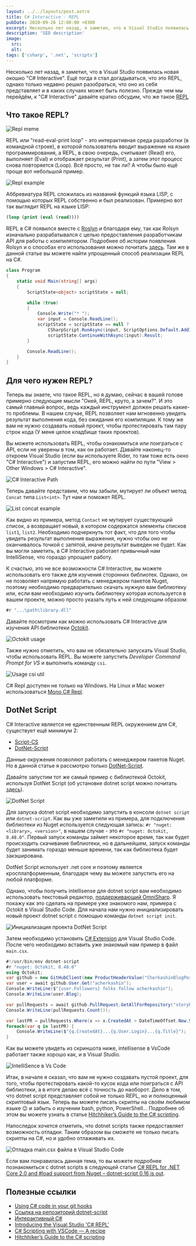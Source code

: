 ```yaml
---
layout: ../../layouts/post.astro
title: C# Interactive - REPL
pubDate: 2020-09-26 12:00:00 +0300
excerpt: Несколько лет назад, я заметил, что в Visual Studio появилась новая окошко "C# Interactive". Eщё тогда я стал догадываться, что это REPL, однако только недавно решил разобраться, что оно из себя представляет и в каких случаях может быть полезно. Прежде чем мы перейдём, к "С# Interactive" давайте кратко обсудим, что же такое REPL.
description: 'SEO description'
image:
  src:
  alt:
tags: ['csharp', '.net', 'scripts']
---
```


Несколько лет назад, я заметил, что в Visual Studio появилась новая окошко "C# Interactive". Eщё тогда я стал догадываться, что это REPL, однако только недавно решил разобраться, что оно из себя представляет и в каких случаях может быть полезно. Прежде чем мы перейдём, к "С# Interactive" давайте кратко обсудим, что же такое [REPL](https://en.wikipedia.org/wiki/Read%E2%80%93eval%E2%80%93print_loop)

## Что такое REPL?

<div class="centering">

![Repl meme](/assets/repl/repl-meme.png)

</div>

REPL или "read-eval-print loop" - это интерактивная среда разработки (в командной строке), в которой пользователь вводит выражение на языке программирования, а REPL, в свою очередь, считывает (Read) его, выполняет (Eval) и отображает результат (Print), а затем этот процесс снова повторяется (Loop). Всё просто, не так ли? А чтобы было ещё проще вот небольшой пример.

<div class="centering">

![Repl example](/assets/repl/repl-example.gif)

</div>

Аббревиатура REPL сложилась из названий функций языка LISP, с помощью которых REPL собственно и был реализован. Примерно вот так выглядит REPL на языке LISP:

```clojure
(loop (print (eval (read))))
```

REPL в C# появился вместе с [Roslyn](<https://en.wikipedia.org/wiki/Roslyn_(compiler)>) и благодаря ему, так как Rolsyn изначально разрабатывался с целью предоставления разработчикам API для работы с компилятором. Подробнее об истории появления Rolsyn и о способах его использования можно почитать [здесь](https://docs.microsoft.com/en-us/archive/blogs/cdndevs/adding-c-scripting-to-your-development-arsenal-part-1). Там же в данной статье вы можете найти упрощенный способ реализации REPL на C#.

```cs
class Program
{
    static void Main(string[] args)
    {
        ScriptState<object> scriptState = null;

        while (true)
        {
            Console.Write("* ");
            var input = Console.ReadLine();
            scriptState = scriptState == null ?
                CSharpScript.RunAsync(input, ScriptOptions.Default.AddImports("System")).Result :
                scriptState.ContinueWithAsync(input).Result;
        }

        Console.ReadLine();
    }
}
```

## Для чего нужен REPL?

Теперь вы знаете, что такое REPL, но я думаю, сейчас в вашей голове примерно следующие мысли "Окей, REPL, круто, а зачем?". И это самый главный вопрос, ведь каждый инструмент должен решать какие-то проблемы. В нашем случае, REPL позволяет нам мгновенно увидеть результат выполнения кода, без ожидания его компиляции. К тому же вам не нужно создавать новый проект, чтобы протестировать там пару строк кода (У меня целое кладбище таких проектов).

Вы можете использовать REPL, чтобы ознакомиться или поиграться с API, если не уверены в том, как он работает. Давайте наконец-то откроем Visual Studio (если вы используете Rider, то там тоже есть окно "C# Interactive") и запустим REPL, его можно найти по пути "View > Other Windows > C# Interactive".

<div class="centering">

![C# Interactive Path](/assets/repl/csharp-interactive-path.png)

</div>

Теперь давайте представим, что мы забыли, мутирует ли объект метод `Concat` типа `List<int>`. Тут нам и поможет REPL.

<div class="centering">

![List concat example](/assets/repl/list-concat-example.gif)

</div>

Как видно из примера, метод `Contact` не мутирует существующий список, а возвращает новый, в котором содержатся элементы списков `list1`, `list2`. Необходимо подчеркнуть тот факт, что для того чтобы увидеть результат выполнения выражения, нужно чтобы оно не оканчивалось точкой с запятой, иначе результат выведен не будет. Как вы могли заметить, в C# Interactive работает привычный нам IntelliSense, что гораздо упрощает работу.

К счастью, это не все возможности C# Interactive, вы можете использовать его также для изучения сторонних библиотек. Однако, он не позволяет напрямую работать с менеджером пакетов Nuget, поэтому необходимо предварительно скачать нужную вам библиотеку или, если вам необходимо изучить библиотеку которая используется в вашем проекте, можно просто указать путь к ней следующим образом:

```cs
#r "...\path\library.dll"
```

Давайте посмотрим как можно использовать C# Interactive для изучения API библиотеки [Octokit](https://octokitnet.readthedocs.io/en/latest/).

<div class="centering">

![Octokit usage](/assets/repl/Octokit-usage.png)

</div>

Также нужно отметить, что вам не обязательно запускать Visual Studio, чтобы использовать REPL. Вы можете запустить _Developer Command Prompt for VS_ и выполнить команду `csi`.

<div class="centering">

![Usage csi util](/assets/repl/csi-util.png)

</div>

C# Repl доступен не только на Windows. На Linux и Mac может использоваться [Mono C# Repl](https://www.mono-project.com/docs/tools+libraries/tools/repl/).

## DotNet Script

C# Interactive является не единственным REPL окружением для C#, существует ещё минимум 2:

- [Script-CS](http://scriptcs.net/)
- [DotNet-Script](https://github.com/filipw/dotnet-script)

Данные окружения позволяют работать с менеджером пакетов Nuget. Но в данной статье я рассмотрю только [DotNet-Script](https://github.com/filipw/dotnet-script).

Давайте запустим тот же самый пример с библиотекой Octokit, используя DotNet Script (об установке dotnet script можно почитать [здесь](https://github.com/filipw/dotnet-script)).

<div class="centering">

![DotNet Script](/assets/repl/dotnet-script-ubuntu.png)

</div>

Для запуска dotnet script необходимо запустить в консоли `dotnet script` или `dotnet-script`. Как вы уже заметили из примера, для подключения библиотеки из Nuget используется следующая запись: `#r "nuget: <library>, <version>"`, в нашем случае - это `#r "nuget: Octokit, 0.48.0"`. Первый запуск команды займет некоторое время, так как будет происходить скачивание библиотеки, но в дальнейшем, запуск команды будет занимать гораздо меньше времени, так как библиотека будет закэширована.

DotNet Script использует .net core и поэтому является кросплатформенным, благодаря чему вы можете запустить его на любой платформе.

Однако, чтобы получить intellisense для dotnet script вам необходимо использовать текстовый редактор, [поддерживающий OmniSharp](http://www.omnisharp.net/). Я покажу как это сделать на примере уже знакомого нам, примера с Octokit в Visual Studio Code. Для начала нам нужно инициализировать новый проект dotnet script с помощью команды `dotnet script init`.

<div class="centering">

![Инициализация проекта DotNet Script](/assets/repl/dotnet-script-init.png)

</div>

Затем необходимо установить [C# Extension](https://marketplace.visualstudio.com/items?itemName=ms-dotnettools.csharp) для Visual Studio Code. После чего необходимо вставить уже знакомый нам пример в файл `main.csx`.

```csharp
#!/usr/bin/env dotnet-script
#r "nuget: Octokit, 0.48.0"
using Octokit;
var github = new GitHubClient(new ProductHeaderValue("CherkashinBlogPost"));
var user = await github.User.Get("acherkashin");
Console.WriteLine($"{user.Followers} folks follow acherkashin");
Console.WriteLine(user.Blog);

var pullRequests = await github.PullRequest.GetAllForRepository("storybookjs", "storybook");
Console.WriteLine(pullRequests.Count());

var lastPR = pullRequests.Where(x => x.CreatedAt > DateTimeOffset.Now.Subtract(TimeSpan.FromDays(2)));
foreach(var q in lastPR) {
    Console.WriteLine($"{q.CreatedAt}...{q.User.Login}...{q.Title}");
}
```

Как вы можете увидеть из скриншота ниже, intellisense в VsCode работает также хорошо как, и в Visual Studio.

<div class="centering">

![IntelliSence в Vs Code](/assets/repl/vscode-intellisense.png)

</div>

Итак, в начале я сказал, что вам не нужно создавать пустой проект, для того, чтобы протестировать какой-то кусок кода или поиграться с API библиотеки, а в итоге делаю всё с точность до наоборот. Дело в том, что dotnet script представляет собой не только REPL, но и полноценный скриптовый язык. Теперь вы можете писать скрипты на своём любимом языке 😉 и забыть о изучении bash, python, PowerShell... Подробнее об этом вы можете узнать в статье [Hitchhiker’s Guide to the C# scripting](https://itnext.io/hitchhikers-guide-to-the-c-scripting-13e45f753af9).

Напоследок хочется отметить, что dotnet scripts также предоставляет возможность отладки. Таким образом вы сможете не только писать скрипты на C#, но и удобно отлаживать их.

<div class="centering">

![Отладка main.csx файла в Visual Studio Code](/assets/repl/debugging.png)

</div>

Если вам понравилась данная тема, то вы можете подробнее познакомиться с dotnet scripts в следующей статье [C# REPL for .NET Core 2.0 and #load support from Nuget – dotnet-script 0.16 is out](https://www.strathweb.com/2017/12/c-repl-for-net-core-2-0-and-load-support-from-nuget-0-16-dotnet-script-is-out/).

## Полезные ссылки

- [Using C# code in your git hooks](https://medium.com/@kaylumah/using-c-code-in-your-git-hooks-66e507c01a0f)
- [Ссылка на репозиторий dotnet-script](https://github.com/filipw/dotnet-script)
- [Интерактивный C#](https://habr.com/ru/post/273037/)
- [Introducing the Visual Studio 'C# REPL'](https://channel9.msdn.com/Events/Visual-Studio/Connect-event-2015/103?WT.mc_id=-blog-scottha)
- [C# Scripting with VSCode — A recipe](https://medium.com/@iliasshaikh/c-scripting-with-vscode-a-recipe-c672dd44d6)
- [Hitchhiker’s Guide to the C# scripting](https://itnext.io/hitchhikers-guide-to-the-c-scripting-13e45f753af9)
